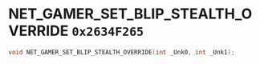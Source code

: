 # NET_GAMER_SET_BLIP_STEALTH_OVERRIDE `0x2634F265`

```cpp
void NET_GAMER_SET_BLIP_STEALTH_OVERRIDE(int _Unk0, int _Unk1);
```